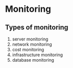# Monitoring

## Types of monitoring
 1. server monitoring
 2. network monitoring
 3. cost monitoring
 4. infrastructure monitoring
 5. database monitoring
